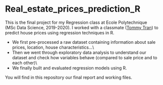 # Real_estate_prices_prediction_R

This is the final project for my Regression class at Ecole Polytechnique (MSc Data Science, 2019-2020).
I worked with a classmate ([Tommy Tran](https://github.com/TommyTranX)) to predict house prices using regression techniques in R.

* We first pre-processed a raw dataset containing information about sale prices, location, house characteristics...\
* Then we went through exploratory data analysis to understand our dataset and check how variables behave (compared to sale price and to each other)\
* We finally built and evaluated regression models using R.

You will find in this repository our final report and working files.
